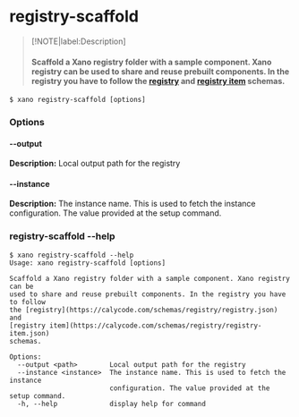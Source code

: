 # registry-scaffold
>[!NOTE|label:Description]
> #### Scaffold a Xano registry folder with a sample component. Xano registry can be used to share and reuse prebuilt components. In the registry you have to follow the [registry](https://calycode.com/schemas/registry/registry.json) and [registry item](https://calycode.com/schemas/registry/registry-item.json) schemas.

```term
$ xano registry-scaffold [options]
```
### Options

#### --output <path>
**Description:** Local output path for the registry
#### --instance <instance>
**Description:** The instance name. This is used to fetch the instance configuration. The value provided at the setup command.

### registry-scaffold --help
```term
$ xano registry-scaffold --help
Usage: xano registry-scaffold [options]

Scaffold a Xano registry folder with a sample component. Xano registry can be
used to share and reuse prebuilt components. In the registry you have to follow
the [registry](https://calycode.com/schemas/registry/registry.json) and
[registry item](https://calycode.com/schemas/registry/registry-item.json)
schemas.

Options:
  --output <path>        Local output path for the registry
  --instance <instance>  The instance name. This is used to fetch the instance
                         configuration. The value provided at the setup command.
  -h, --help             display help for command
```